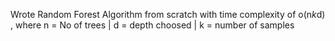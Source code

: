 Wrote Random Forest Algorithm from scratch with time complexity of o(n*k*d) , where n = No of trees | d = depth choosed | k = number of samples
